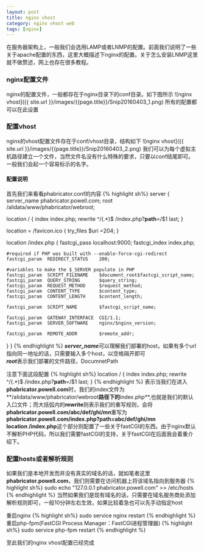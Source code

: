 ```yaml
---
layout: post
title: nginx vhost
category: nginx vhost web
tags: [nginx]
---
```

在服务器架构上，一般我们会选用LAMP或者LNMP的配置。前面我们说明了一些关于apache配置的东西，这里大概描述下nginx的配置。关于怎么安装LNMP这里就不做赘述，网上也存在很多教程。

### nginx配置文件
nginx的配置文件，一般都存在于nginx目录下的conf目录。如下图所示
![nginx vhost]({{ site.url }}/images/{{page.title}}/Snip20160403_1.png)
所有的配置都可以在此设置

### 配置vhost
nginx的vhost配置文件存在于conf/vhost目录，结构如下
![nginx vhost]({{ site.url }}/images/{{page.title}}/Snip20160403_2.png)
我们可以为每个虚拟主机路径建立一个文件，当然文件名没有什么特殊的要求，只要以conf结尾即可。一般我们会起一个容易标示的名字。

#### 配置说明
首先我们来看看phabricator.conf的内容
{% highlight sh%}
server {
  server_name phabricator.powell.com;
  root        /alidata/www/phabricator/webroot;

  location / {
    index index.php;
    rewrite ^/(.*)$ /index.php?__path__=/$1 last;
  }

  location = /favicon.ico {
    try_files $uri =204;
  }

  location /index.php {
    fastcgi_pass   localhost:9000;
    fastcgi_index   index.php;

    #required if PHP was built with --enable-force-cgi-redirect
    fastcgi_param  REDIRECT_STATUS    200;

    #variables to make the $_SERVER populate in PHP
    fastcgi_param  SCRIPT_FILENAME    $document_root$fastcgi_script_name;
    fastcgi_param  QUERY_STRING       $query_string;
    fastcgi_param  REQUEST_METHOD     $request_method;
    fastcgi_param  CONTENT_TYPE       $content_type;
    fastcgi_param  CONTENT_LENGTH     $content_length;

    fastcgi_param  SCRIPT_NAME        $fastcgi_script_name;

    fastcgi_param  GATEWAY_INTERFACE  CGI/1.1;
    fastcgi_param  SERVER_SOFTWARE    nginx/$nginx_version;

    fastcgi_param  REMOTE_ADDR        $remote_addr;
  }
}
{% endhighlight %}
***server_name***可以理解我们部署的host，如果有多个url指向同一地址的话，只需要输入多个host，以空格隔开即可  
***root***表示我们部署的文件路径，DocumnetPath  

注意下面这段配置
{% highlight sh%}
location / {
    index index.php;
    rewrite ^/(.*)$ /index.php?__path__=/$1 last;
  }
{% endhighlight %}
表示当我们在进入**phabricator.powell.com**时，我们的index文件为**/alidata/www/phabricator/webroot**路径下的**index.php**,也就是我们的默认入口文件；而大括弧内的**rewrite**则表示我们的重写规则，会将**phabricator.powell.com/abc/def/ghi/mn**重写为**phabricator.powell.com/index.php?__path__=abc/def/ghi/mn**  
**location /index.php**这个部分则配置了一些关于fastCGI的东西。由于nginx默认不解析PHP代码，所以我们需要fastCGI的支持，关于fastCGI在后面我会着重介绍下。

### 配置hosts或者解析规则
如果我们是本地开发而并没有真实的域名的话，就如笔者这里**phabricator.powell.com**，我们则需要在访问机器上将该域名指向到服务器
{% highlight sh%}
sudo echo "127.0.0.1 phabricator.powell.com" >> /etc/hosts
{% endhighlight %}
当然如果我们是现有域名的话，只需要在域名服务商处添加解析规则即可，一般10分钟左右生效，如果比较着急也可以先手动指定host  

重启nginx
{% highlight sh%}
sudo service nginx restart
{% endhighlight %}
重启php-fpm(FastCGI Process Manager：FastCGI进程管理器)
{% highlight sh%}
sudo service php-fpm restart
{% endhighlight %}

至此我们的nginx vhost配置已经完成






